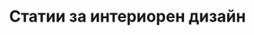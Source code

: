 ---
title: 'Статии за интериорен дизайн'
standalone: true
refenceOthers: true
layout: 'blogposts'
isPaged: true
pagedCollection: 'posts.interiorendizain.com'
pageSize: 9
---